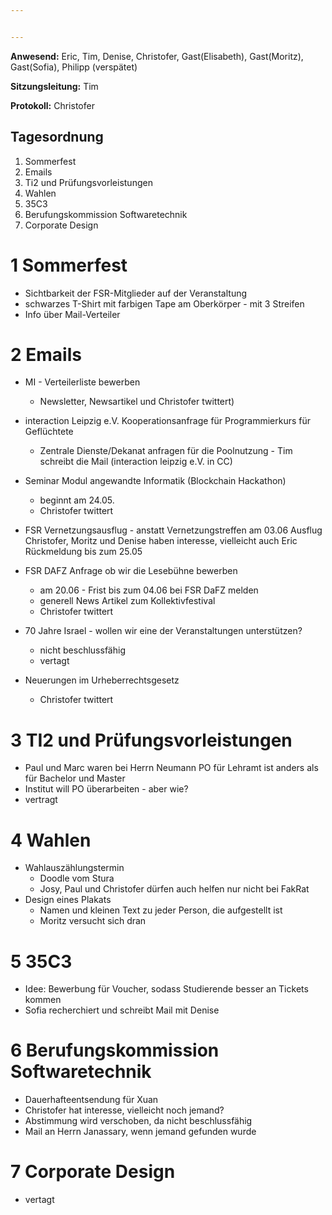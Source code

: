 ```yaml
---


---
```


**Anwesend:** Eric, Tim, Denise, Christofer, Gast(Elisabeth), Gast(Moritz), Gast(Sofia), Philipp (verspätet)

**Sitzungsleitung:** Tim

**Protokoll:** Christofer

## Tagesordnung
1. Sommerfest
2. Emails
3. Ti2 und Prüfungsvorleistungen
4. Wahlen
5. 35C3
6. Berufungskommission Softwaretechnik
7. Corporate Design


# 1 Sommerfest
* Sichtbarkeit der FSR-Mitglieder auf der Veranstaltung
* schwarzes T-Shirt mit farbigen Tape am Oberkörper - mit 3 Streifen
* Info über Mail-Verteiler 

# 2 Emails
* MI - Verteilerliste bewerben 
    * Newsletter, Newsartikel und Christofer twittert)

* interaction Leipzig e.V. Kooperationsanfrage für Programmierkurs für Geflüchtete 
	* Zentrale Dienste/Dekanat anfragen für die Poolnutzung - Tim schreibt die Mail (interaction leipzig e.V. in CC)

* Seminar Modul angewandte Informatik (Blockchain Hackathon) 
	* beginnt am 24.05.
	* Christofer twittert

* FSR Vernetzungsausflug - anstatt Vernetzungstreffen am 03.06 Ausflug
	Christofer, Moritz und Denise haben interesse, vielleicht auch Eric
	Rückmeldung bis zum 25.05

* FSR DAFZ Anfrage ob wir die Lesebühne bewerben
	* am 20.06 - Frist bis zum 04.06 bei FSR DaFZ melden
	* generell News Artikel zum Kollektivfestival
	* Christofer twittert

* 70 Jahre Israel - wollen wir eine der Veranstaltungen unterstützen?
	* nicht beschlussfähig 
	* vertagt 

* Neuerungen im Urheberrechtsgesetz
	* Christofer twittert

# 3 TI2 und Prüfungsvorleistungen
* Paul und Marc waren bei Herrn Neumann PO für Lehramt ist anders als für Bachelor und Master
* Institut will PO überarbeiten - aber wie?
* vertragt 

# 4 Wahlen
* Wahlauszählungstermin
	* Doodle vom Stura
	* Josy, Paul und Christofer dürfen auch helfen nur nicht bei FakRat
* Design eines Plakats
	* Namen und kleinen Text zu jeder Person, die aufgestellt ist
	* Moritz versucht sich dran 

# 5 35C3
* Idee: Bewerbung für Voucher, sodass Studierende besser an Tickets kommen
* Sofia recherchiert und schreibt Mail mit Denise

# 6 Berufungskommission Softwaretechnik
* Dauerhafteentsendung für Xuan
* Christofer hat interesse, vielleicht noch jemand?
* Abstimmung wird verschoben, da nicht beschlussfähig
* Mail an Herrn Janassary, wenn jemand gefunden wurde

# 7 Corporate Design
* vertagt
